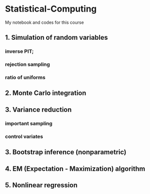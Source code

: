# Statistical-Computing
My notebook and codes for this course
## 1.  Simulation of random variables
### inverse PIT; 
###  rejection sampling
###  ratio of uniforms
## 2. Monte Carlo integration 
## 3. Variance reduction 
### important sampling
### control variates
## 3. Bootstrap inference (nonparametric)
## 4. EM (Expectation - Maximization) algorithm
## 5. Nonlinear regression
